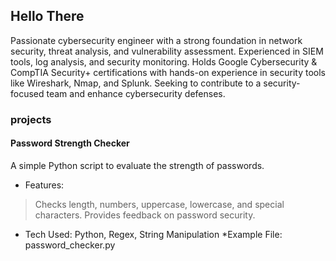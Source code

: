 ## Hello There
Passionate cybersecurity engineer with a strong foundation in network security, threat analysis, and vulnerability assessment. Experienced in SIEM tools, log analysis, and security monitoring. Holds Google Cybersecurity & CompTIA Security+ certifications with hands-on experience in security tools like Wireshark, Nmap, and Splunk. Seeking to contribute to a security-focused team and enhance cybersecurity defenses.
### projects
#### Password Strength Checker
A simple Python script to evaluate the strength of passwords.
* Features:
> Checks length, numbers, uppercase, lowercase, and special characters.
> Provides feedback on password security.
* Tech Used: Python, Regex, String Manipulation
*Example File: password_checker.py
